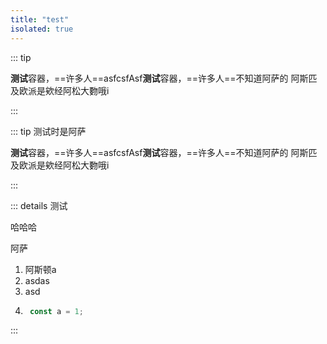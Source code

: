 ```yaml
---
title: "test"
isolated: true
---
```



::: tip

**测试**容器，==许多人==asfcsfAsf**测试**容器，==许多人==不知道阿萨的 阿斯匹及欧派是欸经阿松大覅哦i

:::

::: tip 测试时是阿萨

**测试**容器，==许多人==asfcsfAsf**测试**容器，==许多人==不知道阿萨的 阿斯匹及欧派是欸经阿松大覅哦i

:::

::: details 测试

哈哈哈

阿萨

1. 阿斯顿a
2. asdas
3. asd
4. ```javascript
    const a = 1;
   ````
:::